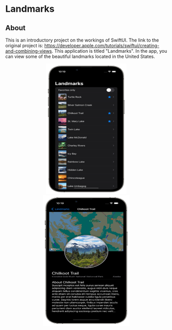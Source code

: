 # Landmarks

## About

This is an introductory project on the workings of SwiftUI. The link to the original project is: https://developer.apple.com/tutorials/swiftui/creating-and-combining-views. This application is titled "Landmarks". In the app, you can view some of the beautiful landmarks located in the United States.

<p align="center">
  <img width="250" height="408" src="./Images/main.png">
  <img width="270" height="408" src="./Images/detail.png">
</p>

